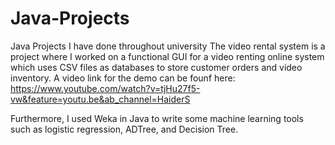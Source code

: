 # Java-Projects
Java Projects I have done throughout university
The video rental system is a project where I worked on a functional GUI for a video renting online system which uses CSV files as databases to store customer orders and video inventory. A video link for the demo can be founf here: https://www.youtube.com/watch?v=tjHu27f5-vw&feature=youtu.be&ab_channel=HaiderS

Furthermore, I used Weka in Java to write some machine learning tools such as logistic regression, ADTree, and Decision Tree. 
